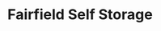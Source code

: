 ---
title: "Fairfield Self Storage"
url: /virginia-beach/fairfield-self-storage-lord-dunmore-drive-10/
shop: storage rental
---